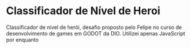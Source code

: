 # Classificador de Nível de Heroi
Classificador de nível de herói, desafio proposto pelo Felipe no curso de desenvolvimento de games em GODOT da DIO.
Utilizei apenas JavaScript por enquanto
